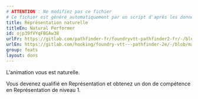 ```yaml
---
# ATTENTION : Ne modifiez pas ce fichier
# Ce fichier est généré automatiquement par un script d'après les données du module Foundry VTT officiel et de sa traduction
title: Réprésentation naturelle
titleEn: Natural Performer
id: ojp39fVYqFBGAw38
urlFr: https://gitlab.com/pathfinder-fr/foundryvtt-pathfinder2-fr/-/blob/master/data/feats/ojp39fVYqFBGAw38.htm
urlEn: https://gitlab.com/hooking/foundry-vtt---pathfinder-2e/-/blob/master/packs/data/feats.db/natural-performer.json
group: feats
layout: dons
---
```

L'animation vous est naturelle.

Vous devenez qualifié en Représentation et obtenez un don de compétence en Représentation de niveau 1.


